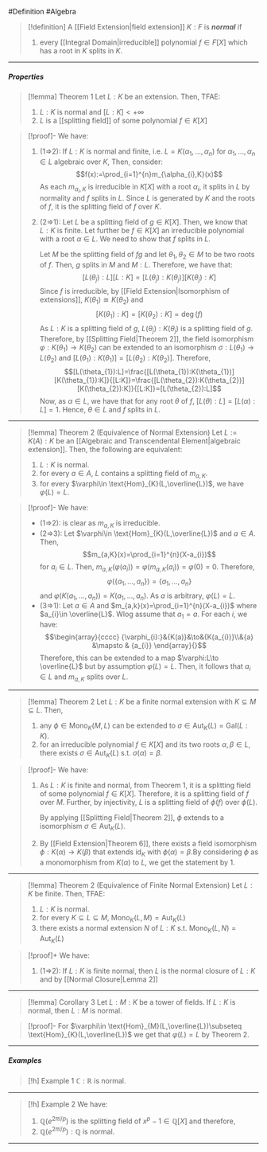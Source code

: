 #Definition #Algebra 

> [!definition]
> A [[Field Extension|field extension]] $K:F$ is ***normal*** if 
> 1. every [[Integral Domain|irreducible]] polynomial $f\in F[X]$ which has a root in $K$ splits in $K$.

---
##### Properties
> [!lemma] Theorem 1
> Let $L:K$ be an extension. Then, TFAE:
> 1. $L:K$ is normal and $[L:K]<+\infty$
> 2. $L$ is a [[splitting field]] of some polynomial $f\in K[X]$

> [!proof]-
> We have:
> 1. (1=>2): If $L:K$ is normal and finite, i.e. $L=K(\alpha_{1},\dots,\alpha_{n})$ for $\alpha_{1},\dots,\alpha_{n}\in L$ algebraic over $K$, Then, consider: $$f(x):=\prod_{i=1}^{n}m_{\alpha_{i},K}(x)$$As each $m_{\alpha_{i},K}$ is irreducible in $K[X]$ with a root $\alpha_{i}$, it splits in $L$ by normality and $f$ splits in $L$. Since $L$ is generated by $K$ and the roots of $f$, it is the splitting field of $f$ over $K$.
> 2. (2=>1): Let $L$ be a splitting field of $g\in K[X]$. Then, we know that $L:K$ is finite. Let further be $f\in K[X]$ an irreducible polynomial with a root $\alpha\in L$. We need to show that $f$ splits in $L$. 
>    
>    Let $M$ be the splitting field of $fg$ and let $\theta_{1},\theta_{2}\in M$ to be two roots of $f$. Then, $g$ splits in $M$ and $M:L$. Therefore, we have that: $$[L(\theta_{j}):L][L:K]=[L(\theta_{j}):K(\theta_{j})][K(\theta_{j}):K]$$Since $f$ is irreducible, by [[Field Extension|Isomorphism of extensions]], $K(\theta_{1})\cong K(\theta_{2})$ and $$[K(\theta_{1}):K]=[K(\theta_{2}):K]=\deg(f)$$As $L:K$ is a splitting field of $g$, $L(\theta_{j}):K(\theta_{j})$ is a splitting field of $g$. Therefore, by [[Splitting Field|Theorem 2]], the field isomorphism $\varphi:K(\theta_{1})\to K(\theta_{2})$ can be extended to an isomorphism $\sigma:L(\theta_{1})\to L(\theta_{2})$ and $[L(\theta_{1}):K(\theta_{1})]=[L(\theta_{2}):K(\theta_{2})]$. Therefore, $$[L(\theta_{1}):L]=\frac{[L(\theta_{1}):K(\theta_{1})][K(\theta_{1}):K]}{[L:K]}=\frac{[L(\theta_{2}):K(\theta_{2})][K(\theta_{2}):K]}{[L:K]}=[L(\theta_{2}):L]$$
>    Now, as $\alpha\in L$, we have that for any root $\theta$ of $f$, $[L(\theta):L]=[L(\alpha):L]=1$. Hence, $\theta\in L$ and $f$ splits in $L$. 

---
> [!lemma] Theorem 2 (Equivalence of Normal Extension)
> Let $L:=K(A):K$ be an [[Algebraic and Transcendental Element|algebraic extension]]. Then, the following are equivalent:
> 1. $L:K$ is normal.
> 2. for every $a\in A$, $L$ contains a splitting field of $m_{a,K}$.
> 3. for every $\varphi\in \text{Hom}_{K}(L,\overline{L})$, we have $\varphi(L)=L$.

> [!proof]-
> We have: 
> - (1=>2): is clear as $m_{a,K}$ is irreducible.
> - (2=>3): Let $\varphi\in \text{Hom}_{K}(L,\overline{L})$ and $a\in A$. Then, $$m_{a,K}(x)=\prod_{i=1}^{n}(X-a_{i})$$ for $a_{i}\in L$. Then, $m_{a,K}(\varphi(a_{i}))=\varphi(m_{a,K}(a_{i}))=\varphi(0)=0$. Therefore, $$\varphi(\{ a_{1},\dots,a_{n} \})=\{ a_{1},\dots,a_{n} \}$$and $\varphi(K(a_{1},\dots,a_{n}))=K(a_{1},\dots,a_{n})$. As $a$ is arbitrary, $\varphi(L)=L$.
> - (3=>1): Let $a\in A$ and $m_{a,k}(x)=\prod_{i=1}^{n}(X-a_{i})$ where $a_{i}\in \overline{L}$. Wlog assume that $a_{1}=a$. For each $i$, we have: $$\begin{array}{cccc} {\varphi_{i}:}&{K(a)}&\to&{K(a_{i})}\\&{a} &\mapsto & {a_{i}} \end{array}{}$$Therefore, this can be extended to a map $\varphi:L\to \overline{L}$ but by assumption $\varphi(L)=L$. Then, it follows that $a_{i}\in L$ and $m_{a,K}$ splits over $L$. 
---
> [!lemma] Theorem 2
> Let $L:K$ be a finite normal extension with $K\subseteq M\subseteq L$. Then,
> 1. any $\phi\in \text{Mono}_{K}(M,L)$ can be extended to $\sigma\in \text{Aut}_{K}(L)=\text{Gal}(L:K)$.
> 2. for an irreducible polynomial $f\in K[X]$ and its two roots $\alpha,\beta\in L$, there exists $\sigma\in \text{Aut}_{K}(L)$ s.t. $\sigma(\alpha)=\beta$.

> [!proof]-
> We have:
> 1. As $L:K$ is finite and normal, from Theorem 1, it is a splitting field of some polynomial $f\in K[X]$. Therefore, it is a splitting field of $f$ over $M$. Further, by injectivity, $L$ is a splitting field of $\phi(f)$ over $\phi(L)$.
> 
> 	 By applying [[Splitting Field|Theorem 2]], $\phi$ extends to a isomorphism $\sigma\in \text{Aut}_{K}(L)$.
> 2. By [[Field Extension|Theorem 6]], there exists a field isomorphism $\phi:K(\alpha)\to K(\beta)$ that extends $\text{id}_{K}$ with $\phi(\alpha)=\beta$.By considering $\phi$ as a monomorphism from $K(\alpha)$ to $L$, we get the statement by 1.
---
> [!lemma] Theorem 2 (Equivalence of Finite Normal Extension)
> Let $L:K$ be finite. Then, TFAE:
> 1. $L:K$ is normal.
> 2. for every $K\subseteq L\subseteq M$, $\text{Mono}_{K}(L,M)=\text{Aut}_{K}(L)$
> 3. there exists a normal extension $N$ of $L:K$ s.t. $\text{Mono}_{K}(L,N)=\text{Aut}_{K}(L)$

> [!proof]+
> We have:
> 1. (1=>2): If $L:K$ is finite normal, then $L$ is the normal closure of $L:K$ and by [[Normal Closure|Lemma 2]]

---
> [!lemma] Corollary 3
> Let $L:M:K$ be a tower of fields. If $L:K$ is normal, then $L:M$ is normal.

> [!proof]-
> For $\varphi\in \text{Hom}_{M}(L,\overline{L})\subseteq \text{Hom}_{K}(L,\overline{L})$ we get that $\varphi(L)=L$ by Theorem 2.
---
##### Examples
> [!h] Example 1
> $\mathbb{C}:\mathbb{R}$ is normal.
---
> [!h] Example 2
> We have:
> 1. $\mathbb{Q}(e^{2\pi i / p})$ is the splitting field of $x^p-1\in \mathbb{Q}[X]$ and therefore, 
> 2. $\mathbb{Q}(e^{2\pi i / p}):\mathbb{Q}$ is normal. 
---
